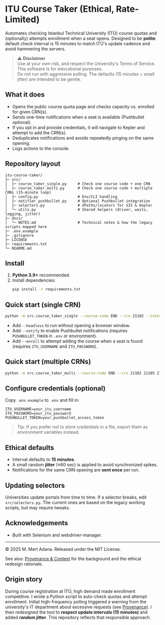 # ITU Course Taker (Ethical, Rate-Limited)

Automates checking Istanbul Technical University (İTÜ) course quotas and (optionally) attempts enrollment when a seat opens. 
Designed to be **polite**: default check interval is 15 minutes to match ITÜ's update cadence and avoid hammering the servers.

> ⚠️ **Disclaimer**  
> Use at your own risk, and respect the University's Terms of Service. This software is for educational purposes.  
> Do not run with aggressive polling. The defaults (15 minutes + small jitter) are intended to be gentle.

## What it does

- Opens the public course quota page and checks capacity vs. enrolled for given CRN(s).
- Sends one-time notifications when a seat is available (Pushbullet optional).
- If you opt in and provide credentials, it will navigate to Kepler and attempt to add the CRN(s).
- Deduplicates notifications and avoids repeatedly pinging on the same opening.
- Logs actions to the console.

## Repository layout

```
itu-course-taker/
├─ src/
│  ├─ course_taker_single.py     # Check one course code + one CRN
│  ├─ course_taker_multi.py      # Check one course code + multiple CRNs (15‑minute loop)
│  ├─ config.py                  # Env/CLI handling
│  ├─ notifier_pushbullet.py     # Optional Pushbullet integration
│  ├─ selectors.py               # XPaths/locators for SIS & Kepler
│  └─ utils.py                   # Shared helpers (driver, waits, logging, jitter)
├─ docs/
│  └─ NOTES.md                   # Technical notes & how the legacy scripts mapped here
├─ .env.example
├─ .gitignore
├─ LICENSE
├─ requirements.txt
└─ README.md
```

## Install

1. **Python 3.9+** recommended.  
2. Install dependencies:
   ```bash
   pip install -r requirements.txt
   ```

## Quick start (single CRN)

```bash
python -m src.course_taker_single --course-code END --crn 21102 --interval 15
```

- Add `--headless` to run without opening a browser window.
- Add `--notify` to enable Pushbullet notifications (requires `PUSHBULLET_TOKEN` in `.env` or environment).
- Add `--enroll` to attempt adding the course when a seat is found (requires `ITU_USERNAME` and `ITU_PASSWORD`).

## Quick start (multiple CRNs)

```bash
python -m src.course_taker_multi --course-code END --crn 21102 21105 21314 --interval 15 --notify
```

## Configure credentials (optional)

Copy `.env.example` to `.env` and fill in:

```
ITU_USERNAME=your_itu_username
ITU_PASSWORD=your_itu_password
PUSHBULLET_TOKEN=your_pushbullet_access_token
```

> Tip: If you prefer not to store credentials in a file, export them as environment variables instead.

## Ethical defaults

- Interval defaults to **15 minutes**.  
- A small random **jitter** (±60 sec) is applied to avoid synchronized spikes.
- Notifications for the same CRN opening are **sent once** per run.

## Updating selectors

Universities update portals from time to time. If a selector breaks, edit `src/selectors.py`. The current ones are based on the legacy working scripts, but may require tweaks.

## Acknowledgements

- Built with Selenium and webdriver-manager.

---

© 2025 M. Mert Adana. Released under the MIT License.

See also: [Provenance & Context](docs/PROVENANCE.md) for the background and the ethical redesign rationale.

## Origin story

During course registration at İTÜ, high demand made enrollment competitive. I wrote a Python script to auto-check quotas and attempt enrollment.
Initial high-frequency polling triggered a warning from the university's IT department about excessive requests (see [Provenance](docs/PROVENANCE.md)).
I then redesigned the tool to **respect update intervals (15 minutes)** and added **random jitter**. This repository reflects that responsible approach.
